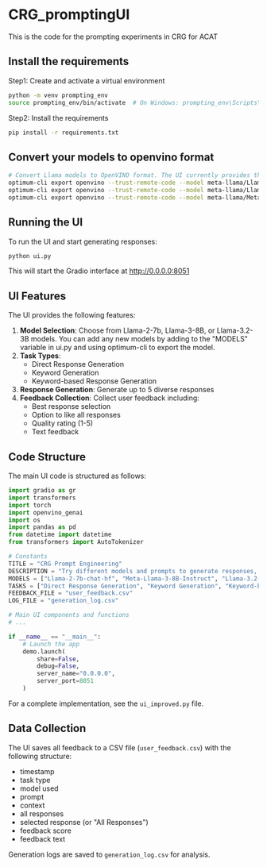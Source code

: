 # CRG_promptingUI
This is the code for the prompting experiments in CRG for ACAT

## Install the requirements
Step1: Create and activate a virtual environment 
```bash
python -m venv prompting_env
source prompting_env/bin/activate  # On Windows: prompting_env\Scripts\activate
```

Step2: Install the requirements 
```bash
pip install -r requirements.txt
```

## Convert your models to openvino format
```bash
# Convert Llama models to OpenVINO format. The UI currently provides three choices (as below). But any additional model can be easily added. 
optimum-cli export openvino --trust-remote-code --model meta-llama/Llama-3.2-3B-Instruct Llama-3.2-3B-Instruct
optimum-cli export openvino --trust-remote-code --model meta-llama/Llama-2-7b-chat-hf Llama-2-7b-chat-hf
optimum-cli export openvino --trust-remote-code --model meta-llama/Meta-Llama-3-8B-Instruct Meta-Llama-3-8B-Instruct
```

## Running the UI
To run the UI and start generating responses:

```bash
python ui.py
```

This will start the Gradio interface at http://0.0.0.0:8051

## UI Features
The UI provides the following features:

1. **Model Selection**: Choose from Llama-2-7b, Llama-3-8B, or Llama-3.2-3B models. You can add any new models by adding to the "MODELS" variable in ui.py and using optimum-cli to export the model. 
2. **Task Types**:
   - Direct Response Generation
   - Keyword Generation
   - Keyword-based Response Generation
3. **Response Generation**: Generate up to 5 diverse responses
4. **Feedback Collection**: Collect user feedback including:
   - Best response selection
   - Option to like all responses
   - Quality rating (1-5)
   - Text feedback

## Code Structure
The main UI code is structured as follows:

```python
import gradio as gr
import transformers
import torch
import openvino_genai
import os
import pandas as pd
from datetime import datetime
from transformers import AutoTokenizer

# Constants
TITLE = "CRG Prompt Engineering"
DESCRIPTION = "Try different models and prompts to generate responses, then provide feedback"
MODELS = ["Llama-2-7b-chat-hf", "Meta-Llama-3-8B-Instruct", "Llama-3.2-3B-Instruct"]
TASKS = ["Direct Response Generation", "Keyword Generation", "Keyword-based Response Generation"]
FEEDBACK_FILE = "user_feedback.csv"
LOG_FILE = "generation_log.csv"

# Main UI components and functions
# ...

if __name__ == "__main__":
    # Launch the app
    demo.launch(
        share=False,
        debug=False,
        server_name="0.0.0.0", 
        server_port=8051
    )
```

For a complete implementation, see the `ui_improved.py` file.

## Data Collection
The UI saves all feedback to a CSV file (`user_feedback.csv`) with the following structure:
- timestamp
- task type
- model used
- prompt
- context
- all responses
- selected response (or "All Responses")
- feedback score
- feedback text

Generation logs are saved to `generation_log.csv` for analysis.
